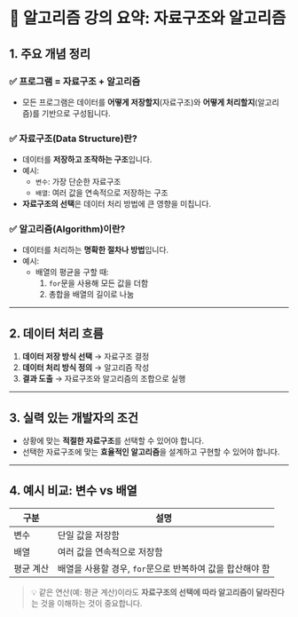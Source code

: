 # 📘 알고리즘 강의 요약: 자료구조와 알고리즘

## 1. 주요 개념 정리

### ✅ 프로그램 = 자료구조 + 알고리즘
- 모든 프로그램은 데이터를 **어떻게 저장할지**(자료구조)와 **어떻게 처리할지**(알고리즘)를 기반으로 구성됩니다.

### ✅ 자료구조(Data Structure)란?
- 데이터를 **저장하고 조작하는 구조**입니다.
- 예시:
  - `변수`: 가장 단순한 자료구조
  - `배열`: 여러 값을 연속적으로 저장하는 구조
- **자료구조의 선택**은 데이터 처리 방법에 큰 영향을 미칩니다.

### ✅ 알고리즘(Algorithm)이란?
- 데이터를 처리하는 **명확한 절차나 방법**입니다.
- 예시:
  - 배열의 평균을 구할 때:
    1. `for`문을 사용해 모든 값을 더함
    2. 총합을 배열의 길이로 나눔

---

## 2. 데이터 처리 흐름

1. **데이터 저장 방식 선택** → 자료구조 결정  
2. **데이터 처리 방식 정의** → 알고리즘 작성  
3. **결과 도출** → 자료구조와 알고리즘의 조합으로 실행

---

## 3. 실력 있는 개발자의 조건

- 상황에 맞는 **적절한 자료구조**를 선택할 수 있어야 합니다.
- 선택한 자료구조에 맞는 **효율적인 알고리즘**을 설계하고 구현할 수 있어야 합니다.

---

## 4. 예시 비교: 변수 vs 배열

| 구분   | 설명 |
|--------|------|
| 변수   | 단일 값을 저장함 |
| 배열   | 여러 값을 연속적으로 저장함 |
| 평균 계산 | 배열을 사용할 경우, `for`문으로 반복하여 값을 합산해야 함 |

> 💡 같은 연산(예: 평균 계산)이라도 **자료구조의 선택에 따라 알고리즘이 달라진다**는 것을 이해하는 것이 중요합니다.
